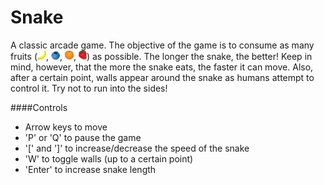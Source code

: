 Snake
=====

A classic arcade game. The objective of the game is to consume as many fruits (![Banana](https://github.com/calvinchengcc/Snake/blob/master/Banana.png), ![Blueberry](https://github.com/calvinchengcc/Snake/blob/master/Blueberry.png), ![Orange](https://github.com/calvinchengcc/Snake/blob/master/Orange.png), ![Strawberry](https://github.com/calvinchengcc/Snake/blob/master/Strawberry.png)) as possible. The longer the snake, the better! Keep in mind, however, that the more the snake eats, the faster it can move. Also, after a certain point, walls appear around the snake as humans attempt to control it. Try not to run into the sides!

####Controls
- Arrow keys to move
- 'P' or 'Q' to pause the game
- '[' and ']' to increase/decrease the speed of the snake
- 'W' to toggle walls (up to a certain point)
- 'Enter' to increase snake length
